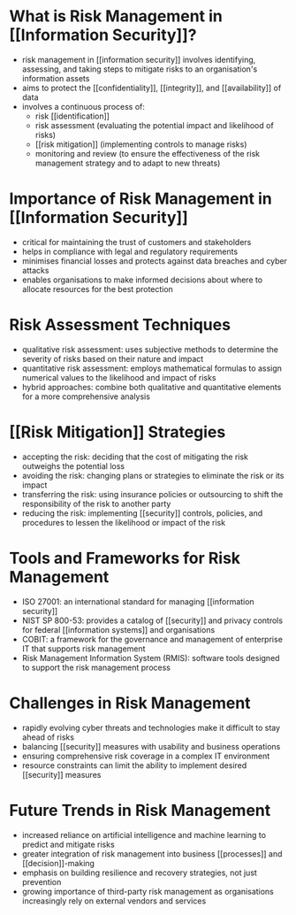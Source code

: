 # What is Risk Management in [[Information Security]]?
- risk management in [[information security]] involves identifying, assessing, and taking steps to mitigate risks to an organisation's information assets
- aims to protect the [[confidentiality]], [[integrity]], and [[availability]] of data
- involves a continuous process of:
	- risk [[identification]]
	- risk assessment (evaluating the potential impact and likelihood of risks)
	- [[risk mitigation]] (implementing controls to manage risks)
	- monitoring and review (to ensure the effectiveness of the risk management strategy and to adapt to new threats)

# Importance of Risk Management in [[Information Security]]
- critical for maintaining the trust of customers and stakeholders
- helps in compliance with legal and regulatory requirements
- minimises financial losses and protects against data breaches and cyber attacks
- enables organisations to make informed decisions about where to allocate resources for the best protection

# Risk Assessment Techniques
- qualitative risk assessment: uses subjective methods to determine the severity of risks based on their nature and impact
- quantitative risk assessment: employs mathematical formulas to assign numerical values to the likelihood and impact of risks
- hybrid approaches: combine both qualitative and quantitative elements for a more comprehensive analysis

# [[Risk Mitigation]] Strategies
- accepting the risk: deciding that the cost of mitigating the risk outweighs the potential loss
- avoiding the risk: changing plans or strategies to eliminate the risk or its impact
- transferring the risk: using insurance policies or outsourcing to shift the responsibility of the risk to another party
- reducing the risk: implementing [[security]] controls, policies, and procedures to lessen the likelihood or impact of the risk

# Tools and Frameworks for Risk Management
- ISO 27001: an international standard for managing [[information security]]
- NIST SP 800-53: provides a catalog of [[security]] and privacy controls for federal [[information systems]] and organisations
- COBIT: a framework for the governance and management of enterprise IT that supports risk management
- Risk Management Information System (RMIS): software tools designed to support the risk management process

# Challenges in Risk Management
- rapidly evolving cyber threats and technologies make it difficult to stay ahead of risks
- balancing [[security]] measures with usability and business operations
- ensuring comprehensive risk coverage in a complex IT environment
- resource constraints can limit the ability to implement desired [[security]] measures

# Future Trends in Risk Management
- increased reliance on artificial intelligence and machine learning to predict and mitigate risks
- greater integration of risk management into business [[processes]] and [[decision]]-making
- emphasis on building resilience and recovery strategies, not just prevention
- growing importance of third-party risk management as organisations increasingly rely on external vendors and services